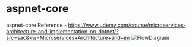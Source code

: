 # aspnet-core
aspnet-core
Reference - https://www.udemy.com/course/microservices-architecture-and-implementation-on-dotnet/?src=sac&kw=Microservices+Architecture+and+im
![FlowDiagram](https://user-images.githubusercontent.com/33771921/142210270-7ac6b54e-4c35-440b-81ad-8585d5cc464f.png)
